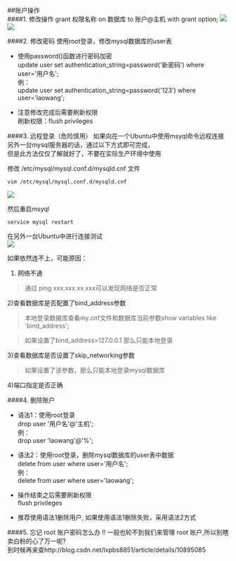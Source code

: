 ##账户操作  
####1. 修改操作 
	grant 权限名称 on 数据库 to 账户@主机 with grant option; 
![](https://i.imgur.com/ju6YXiY.png)   
![](https://i.imgur.com/5SJAxBn.png)  

####2. 修改密码
使用root登录，修改mysql数据库的user表

* 使用password()函数进行密码加密    
	update user set authentication_string=password('新密码') where user='用户名';  
	例：  
	update user set authentication_string=password('123') where user='laowang'; 


* 注意修改完成后需要刷新权限    
	刷新权限：flush privileges   

####3. 远程登录（危险慎用）
如果向在一个Ubuntu中使用msyql命令远程连接另外一台mysql服务器的话，通过以下方式即可完成，   
但是此方法仅仅了解就好了，不要在实际生产环境中使用

修改 /etc/mysql/mysql.conf.d/mysqld.cnf 文件

    vim /etc/mysql/mysql.conf.d/mysqld.cnf  
![](https://i.imgur.com/zFnnNgu.png)   

然后重启msyql    
    
	service mysql restart  

在另外一台Ubuntu中进行连接测试  
![](https://i.imgur.com/LQ52vMA.png)   
 
如果依然连不上，可能原因：

1) 网络不通

> 通过 ping xxx.xxx.xx.xxx可以发现网络是否正常

2)查看数据库是否配置了bind_address参数

> 本地登录数据库查看my.cnf文件和数据库当前参数show variables like 'bind_address';

> 如果设置了bind_address=127.0.0.1 那么只能本地登录

3)查看数据库是否设置了skip_networking参数

> 如果设置了该参数，那么只能本地登录mysql数据库

4)端口指定是否正确   

####4. 删除账户
* 语法1：使用root登录  
  drop user '用户名'@'主机';  
  例：  
  drop user 'laowang'@'%';  

* 语法2：使用root登录，删除mysql数据库的user表中数据   
  delete from user where user='用户名';    
  例：   
  delete from user where user='laowang';

* 操作结束之后需要刷新权限    
  flush privileges 

* 推荐使用语法1删除用户, 如果使用语法1删除失败，采用语法2方式    

####5. 忘记 root 账户密码怎么办 !!
一般也轮不到我们来管理 root 账户,所以别瞎卖白粉的心了万一呢?    
到时候再来查http://blog.csdn.net/lxpbs8851/article/details/10895085
